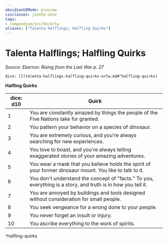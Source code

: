 ```yaml
---
obsidianUIMode: preview
cssclasses: json5e-note
tags:
- compendium/src/5e/erlw
aliases: ["Talenta Halflings; Halfling Quirks"]
---
```

# Talenta Halflings; Halfling Quirks
*Source: Eberron: Rising from the Last War p. 27* 

`dice: [](talenta-halflings-halfling-quirks-erlw.md#^halfling-quirks)`

**Halfling Quirks**

| dice: d10 | Quirk |
|-----------|-------|
| 1 | You are constantly amazed by things the people of the Five Nations take for granted. |
| 2 | You pattern your behavior on a species of dinosaur. |
| 3 | You are extremely curious, and you're always searching for new experiences. |
| 4 | You love to boast, and you're always telling exaggerated stories of your amazing adventures. |
| 5 | You wear a mask that you believe holds the spirit of your former dinosaur mount. You like to talk to it. |
| 6 | You don't understand the concept of "facts." To you, everything is a story, and truth is in how you tell it. |
| 7 | You are annoyed by buildings and tools designed without consideration for small people. |
| 8 | You seek vengeance for a wrong done to your people. |
| 9 | You never forget an insult or injury. |
| 10 | You ascribe everything to the work of spirits. |
^halfling-quirks